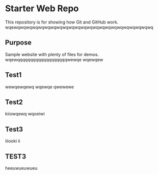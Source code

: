# Starter Web Repo

This repository is for showing how Git and GitHub work.
wqewqwqwqwqwqwqwqwqwqwqwqwqwqwqwqwqwqwqwqwqwqwqwq

## Purpose

Sample website with plenty of files for demos.
wqewqqqqqqqqqqqqqqqqqqqwewqe wqewqew

## Test1
wewqewqewq wqewqe qwewewe

## Test2
kiiowqewq  wqoeiwi

## Test3
iiiooki  ii

## TEST3
heeuwueuwueu